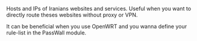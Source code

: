 Hosts and IPs of Iranians websites and services.
Useful when you want to directly route theses websites without proxy or VPN.

It can be beneficial when you use OpenWRT and you wanna define your rule-list in the 
PassWall module.
